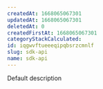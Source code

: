 ```yaml
---
createdAt: 1668065067301
updatedAt: 1668065067301
deletedAt: 0
createdFirstAt: 1668065067301
categoryStackCalculated: 
id: iqgwvftueeeqipqbsrzcmnlf
slug: sdk-api
name: sdk-api
---
```


Default description